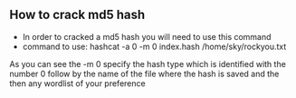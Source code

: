 
## How to crack md5 hash 

- In order to cracked a md5 hash you will need to use this command 
- command to use: hashcat -a 0 -m 0 index.hash /home/sky/rockyou.txt 

As you can see the -m 0 specify the hash type which is identified with the number 0 follow by the name of the file where the hash is saved and the then any wordlist of your preference 